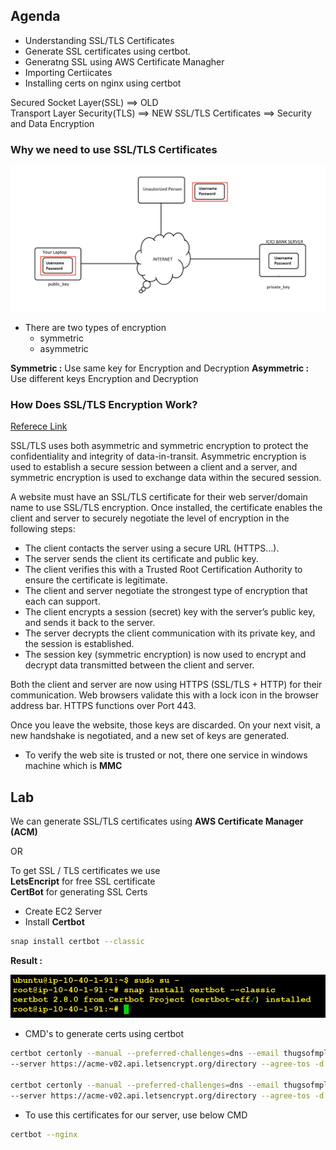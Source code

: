 ## Agenda
* Understanding SSL/TLS Certificates
* Generate SSL certificates using certbot.
* Generatng SSL using AWS Certificate Managher
* Importing Certiicates
* Installing certs on nginx using certbot

Secured Socket Layer(SSL) ==> OLD \
Transport Layer Security(TLS) ==> NEW
SSL/TLS Certificates ==> Security and Data Encryption
### Why we need to use SSL/TLS Certificates
![alt text](./Images/ssl_tls_cert_01.png)

* There are two types of encryption
    * symmetric
    * asymmetric

__Symmetric :__ Use same key for Encryption and Decryption
__Asymmetric :__ Use different keys Encryption and Decryption

### How Does SSL/TLS Encryption Work?
[Referece Link](https://www.f5.com/glossary/ssl-tls-encryption)

SSL/TLS uses both asymmetric and symmetric encryption to protect the confidentiality and integrity of data-in-transit. Asymmetric encryption is used to establish a secure session between a client and a server, and symmetric encryption is used to exchange data within the secured session. 

A website must have an SSL/TLS certificate for their web server/domain name to use SSL/TLS encryption. Once installed, the certificate enables the client and server to securely negotiate the level of encryption in the following steps:

* The client contacts the server using a secure URL (HTTPS…).
* The server sends the client its certificate and public key.
* The client verifies this with a Trusted Root Certification Authority to ensure the certificate is legitimate.
* The client and server negotiate the strongest type of encryption that each can support.
* The client encrypts a session (secret) key with the server’s public key, and sends it back to the server.
* The server decrypts the client communication with its private key, and the session is established.
* The session key (symmetric encryption) is now used to encrypt and decrypt data transmitted between the client and server.

Both the client and server are now using HTTPS (SSL/TLS + HTTP) for their communication. Web browsers validate this with a lock icon in the browser address bar. HTTPS functions over Port 443.

Once you leave the website, those keys are discarded. On your next visit, a new handshake is negotiated, and a new set of keys are generated.

* To verify the web site is trusted or not, there one service in windows machine which is __MMC__

## Lab
We can generate SSL/TLS certificates using __AWS Certificate Manager (ACM)__ 

OR

To get SSL / TLS certificates we use \
__LetsEncript__ for free SSL certificate \
__CertBot__ for generating SSL Certs 

* Create EC2 Server
* Install __Certbot__
```bash
snap install certbot --classic
```
__Result :__

![alt text](./Images/ssl_tls_cert_02.png)

* CMD's to generate certs using certbot
```bash
certbot certonly --manual --preferred-challenges=dns --email thugsofmpl@gmail.com --key-type rsa \
--server https://acme-v02.api.letsencrypt.org/directory --agree-tos -d *.tzpc.xyz

certbot certonly --manual --preferred-challenges=dns --email thugsofmpl@gmail.com --key-type rsa \
--server https://acme-v02.api.letsencrypt.org/directory --agree-tos -d tzpc.xyz
```

* To use this certificates for our server, use below CMD
```bash
certbot --nginx
```